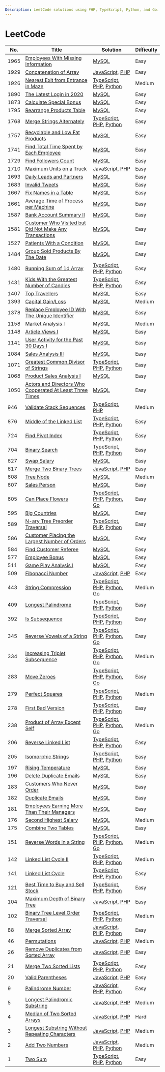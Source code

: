 ```yaml
---
Description: LeetCode solutions using PHP, TypeScript, Python, and Go.
---
```


# LeetCode

<table data-full-width="true"><thead><tr><th>No.</th><th>Title</th><th>Solution</th><th>Difficulty</th></tr></thead><tbody><tr><td>1965</td><td><a href="problems/1965.-employees-with-missing-information.md">Employees With Missing Information</a></td><td><a href="problems/1965.-employees-with-missing-information.md#mysql">MySQL</a></td><td>Easy</td></tr><tr><td>1929</td><td><a href="problems/1929.-concatenation-of-array.md">Concatenation of Array</a></td><td><a href="problems/1929.-concatenation-of-array.md#javascript">JavaScript</a>, <a href="problems/1929.-concatenation-of-array.md#php">PHP</a></td><td>Easy</td></tr><tr><td>1926</td><td><a href="problems/1926.-nearest-exit-from-entrance-in-maze.md">Nearest Exit from Entrance in Maze</a></td><td><a href="problems/1926.-nearest-exit-from-entrance-in-maze.md#typescript">TypeScript</a>, <a href="problems/1926.-nearest-exit-from-entrance-in-maze.md#php">PHP</a>, <a href="problems/1926.-nearest-exit-from-entrance-in-maze.md#python">Python</a></td><td>Medium</td></tr><tr><td>1890</td><td><a href="problems/1890.-the-latest-login-in-2020.md">The Latest Login in 2020</a></td><td><a href="problems/1890.-the-latest-login-in-2020.md#mysql">MySQL</a></td><td>Easy</td></tr><tr><td>1873</td><td><a href="problems/1873.-calculate-special-bonus.md">Calculate Special Bonus</a></td><td><a href="problems/1873.-calculate-special-bonus.md#mysql">MySQL</a></td><td>Easy</td></tr><tr><td>1795</td><td><a href="problems/1795.-rearrange-products-table.md">Rearrange Products Table</a></td><td><a href="problems/1795.-rearrange-products-table.md#mysql">MySQL</a></td><td>Easy</td></tr><tr><td>1768</td><td><a href="problems/1768.-merge-strings-alternately.md">Merge Strings Alternately</a></td><td><a href="problems/1768.-merge-strings-alternately.md#typescript">TypeScript</a>, <a href="problems/1926.-nearest-exit-from-entrance-in-maze.md#php">PHP</a>, <a href="problems/1768.-merge-strings-alternately.md#python">Python</a></td><td>Easy</td></tr><tr><td>1757</td><td><a href="problems/1757.-recyclable-and-low-fat-products.md">Recyclable and Low Fat Products</a></td><td><a href="problems/1757.-recyclable-and-low-fat-products.md#mysql">MySQL</a></td><td>Easy</td></tr><tr><td>1741</td><td><a href="problems/1741.-find-total-time-spent-by-each-employee.md">Find Total Time Spent by Each Employee</a></td><td><a href="problems/1741.-find-total-time-spent-by-each-employee.md#mysql">MySQL</a></td><td>Easy</td></tr><tr><td>1729</td><td><a href="problems/1729.-find-followers-count.md">Find Followers Count</a></td><td><a href="problems/1729.-find-followers-count.md#mysql">MySQL</a></td><td>Easy</td></tr><tr><td>1710</td><td><a href="problems/1710.-maximum-units-on-a-truck.md">Maximum Units on a Truck</a></td><td><a href="problems/1710.-maximum-units-on-a-truck.md#javascript">JavaScript</a>, <a href="problems/1710.-maximum-units-on-a-truck.md#php">PHP</a></td><td>Easy</td></tr><tr><td>1693</td><td><a href="problems/1693.-daily-leads-and-partners.md">Daily Leads and Partners</a></td><td><a href="problems/1693.-daily-leads-and-partners.md#mysql">MySQL</a></td><td>Easy</td></tr><tr><td>1683</td><td><a href="problems/1683.-invalid-tweets.md">Invalid Tweets</a></td><td><a href="problems/1683.-invalid-tweets.md#mysql">MySQL</a></td><td>Easy</td></tr><tr><td>1667</td><td><a href="problems/1667.-fix-names-in-a-table.md">Fix Names in a Table</a></td><td><a href="problems/1667.-fix-names-in-a-table.md#mysql">MySQL</a></td><td>Easy</td></tr><tr><td>1661</td><td><a href="problems/1661.-average-time-of-process-per-machine.md">Average Time of Process per Machine</a></td><td><a href="problems/1661.-average-time-of-process-per-machine.md#mysql">MySQL</a></td><td>Easy</td></tr><tr><td>1587</td><td><a href="problems/1587.-bank-account-summary-ii.md">Bank Account Summary II</a></td><td><a href="problems/1587.-bank-account-summary-ii.md#mysql">MySQL</a></td><td>Easy</td></tr><tr><td>1581</td><td><a href="problems/1581.-customer-who-visited-but-did-not-make-any-transactions.md">Customer Who Visited but Did Not Make Any Transactions</a></td><td><a href="problems/1581.-customer-who-visited-but-did-not-make-any-transactions.md#mysql">MySQL</a></td><td>Easy</td></tr><tr><td>1527</td><td><a href="problems/1527.-patients-with-a-condition.md">Patients With a Condition</a></td><td><a href="problems/1527.-patients-with-a-condition.md#mysql">MySQL</a></td><td>Easy</td></tr><tr><td>1484</td><td><a href="problems/1484.-group-sold-products-by-the-date.md">Group Sold Products By The Date</a></td><td><a href="problems/1484.-group-sold-products-by-the-date.md#mysql">MySQL</a></td><td>Easy</td></tr><tr><td>1480</td><td><a href="problems/1480.-running-sum-of-1d-array.md">Running Sum of 1d Array</a></td><td><a href="problems/1480.-running-sum-of-1d-array.md#typescript">TypeScript</a>, <a href="problems/1480.-running-sum-of-1d-array.md#php">PHP</a>, <a href="problems/1480.-running-sum-of-1d-array.md#python">Python</a></td><td>Easy</td></tr><tr><td>1431</td><td><a href="problems/1431.-kids-with-the-greatest-number-of-candies.md">Kids With the Greatest Number of Candies</a></td><td><a href="problems/1431.-kids-with-the-greatest-number-of-candies.md#typescript">TypeScript</a>, <a href="problems/1431.-kids-with-the-greatest-number-of-candies.md#php">PHP</a>, <a href="problems/1431.-kids-with-the-greatest-number-of-candies.md#python">Python</a></td><td>Easy</td></tr><tr><td>1407</td><td><a href="problems/1407.-top-travellers.md">Top Travellers</a></td><td><a href="problems/1407.-top-travellers.md#mysql">MySQL</a></td><td>Easy</td></tr><tr><td>1393</td><td><a href="problems/1393.-capital-gain-loss.md">Capital Gain/Loss</a></td><td><a href="problems/1393.-capital-gain-loss.md#mysql">MySQL</a></td><td>Medium</td></tr><tr><td>1378</td><td><a href="problems/1378.-replace-employee-id-with-the-unique-identifier.md">Replace Employee ID With The Unique Identifier</a></td><td><a href="problems/1378.-replace-employee-id-with-the-unique-identifier.md#mysql">MySQL</a></td><td>Easy</td></tr><tr><td>1158</td><td><a href="problems/1158.-market-analysis-i.md">Market Analysis I</a></td><td><a href="problems/1158.-market-analysis-i.md#mysql">MySQL</a></td><td>Medium</td></tr><tr><td>1148</td><td><a href="problems/1148.-article-views-i.md">Article Views I</a></td><td><a href="problems/1148.-article-views-i.md#mysql">MySQL</a></td><td>Easy</td></tr><tr><td>1141</td><td><a href="problems/1141.-user-activity-for-the-past-30-days-i.md">User Activity for the Past 30 Days I</a></td><td><a href="problems/1141.-user-activity-for-the-past-30-days-i.md#mysql">MySQL</a></td><td>Easy</td></tr><tr><td>1084</td><td><a href="problems/1084.-sales-analysis-iii.md">Sales Analysis III</a></td><td><a href="problems/1084.-sales-analysis-iii.md#mysql">MySQL</a></td><td>Easy</td></tr><tr><td>1071</td><td><a href="problems/1071.-greatest-common-divisor-of-strings.md">Greatest Common Divisor of Strings</a></td><td><a href="problems/1071.-greatest-common-divisor-of-strings.md#typescript">TypeScript</a>, <a href="problems/1071.-greatest-common-divisor-of-strings.md#php">PHP</a>, <a href="problems/1071.-greatest-common-divisor-of-strings.md#python">Python</a></td><td>Easy</td></tr><tr><td>1068</td><td><a href="problems/1068.-product-sales-analysis-i.md">Product Sales Analysis I</a></td><td><a href="problems/1068.-product-sales-analysis-i.md#mysql">MySQL</a></td><td>Easy</td></tr><tr><td>1050</td><td><a href="problems/1050.-actors-and-directors-who-cooperated-at-least-three-times.md">Actors and Directors Who Cooperated At Least Three Times</a></td><td><a href="problems/1050.-actors-and-directors-who-cooperated-at-least-three-times.md#mysql">MySQL</a></td><td>Easy</td></tr><tr><td>946</td><td><a href="problems/946.-validate-stack-sequences.md">Validate Stack Sequences</a></td><td><a href="problems/946.-validate-stack-sequences.md#typescript">TypeScript</a>, <a href="problems/946.-validate-stack-sequences.md#php">PHP</a></td><td>Medium</td></tr><tr><td>876</td><td><a href="problems/876.-middle-of-the-linked-list.md">Middle of the Linked List</a></td><td><a href="problems/876.-middle-of-the-linked-list.md#typescript">TypeScript</a>, <a href="problems/876.-middle-of-the-linked-list.md#php">PHP</a>, <a href="problems/876.-middle-of-the-linked-list.md#python">Python</a></td><td>Easy</td></tr><tr><td>724</td><td><a href="problems/724.-find-pivot-index.md">Find Pivot Index</a></td><td><a href="problems/724.-find-pivot-index.md#typescript">TypeScript</a>, <a href="problems/724.-find-pivot-index.md#php">PHP</a>, <a href="problems/724.-find-pivot-index.md#python">Python</a></td><td>Easy</td></tr><tr><td>704</td><td><a href="problems/704.-binary-search.md">Binary Search</a></td><td><a href="problems/704.-binary-search.md#typescript">TypeScript</a>, <a href="problems/704.-binary-search.md#php">PHP</a>, <a href="problems/704.-binary-search.md#python">Python</a></td><td>Easy</td></tr><tr><td>627</td><td><a href="problems/627.-swap-salary.md">Swap Salary</a></td><td><a href="problems/627.-swap-salary.md#mysql">MySQL</a></td><td>Easy</td></tr><tr><td>617</td><td><a href="problems/617.-merge-two-binary-trees.md">Merge Two Binary Trees</a></td><td><a href="problems/617.-merge-two-binary-trees.md#javascript">JavaScript</a>, <a href="problems/617.-merge-two-binary-trees.md#php">PHP</a></td><td>Easy</td></tr><tr><td>608</td><td><a href="problems/608.-tree-node.md">Tree Node</a></td><td><a href="problems/608.-tree-node.md#mysql">MySQL</a></td><td>Medium</td></tr><tr><td>607</td><td><a href="problems/607.-sales-person.md">Sales Person</a></td><td><a href="problems/607.-sales-person.md#mysql">MySQL</a></td><td>Easy</td></tr><tr><td>605</td><td><a href="problems/605.-can-place-flowers.md">Can Place Flowers</a></td><td><a href="problems/605.-can-place-flowers.md#typescript">TypeScript</a>, <a href="problems/605.-can-place-flowers.md#php">PHP</a>, <a href="problems/605.-can-place-flowers.md#python">Python</a>, <a href="problems/605.-can-place-flowers.md#go">Go</a></td><td>Easy</td></tr><tr><td>595</td><td><a href="problems/595.-big-countries.md">Big Countries</a></td><td><a href="problems/595.-big-countries.md#mysql">MySQL</a></td><td>Easy</td></tr><tr><td>589</td><td><a href="problems/589.-n-ary-tree-preorder-traversal.md">N-ary Tree Preorder Traversal</a></td><td><a href="problems/589.-n-ary-tree-preorder-traversal.md#typescript">TypeScript</a>, <a href="problems/589.-n-ary-tree-preorder-traversal.md#php">PHP</a>, <a href="problems/589.-n-ary-tree-preorder-traversal.md#python">Python</a></td><td>Easy</td></tr><tr><td>586</td><td><a href="problems/586.-customer-placing-the-largest-number-of-orders.md">Customer Placing the Largest Number of Orders</a></td><td><a href="problems/586.-customer-placing-the-largest-number-of-orders.md#mysql">MySQL</a></td><td>Easy</td></tr><tr><td>584</td><td><a href="problems/584.-find-customer-referee.md">Find Customer Referee</a></td><td><a href="problems/584.-find-customer-referee.md#mysql">MySQL</a></td><td>Easy</td></tr><tr><td>577</td><td><a href="problems/577.-employee-bonus.md">Employee Bonus</a></td><td><a href="problems/577.-employee-bonus.md#mysql">MySQL</a></td><td>Easy</td></tr><tr><td>511</td><td><a href="problems/511.-game-play-analysis-i.md">Game Play Analysis I</a></td><td><a href="problems/511.-game-play-analysis-i.md#mysql">MySQL</a></td><td>Easy</td></tr><tr><td>509</td><td><a href="problems/509.-fibonacci-number.md">Fibonacci Number</a></td><td><a href="problems/509.-fibonacci-number.md#javascript">JavaScript</a>, <a href="problems/509.-fibonacci-number.md#php">PHP</a></td><td>Easy</td></tr><tr><td>443</td><td><a href="problems/443.-string-compression.md">String Compression</a></td><td><a href="problems/443.-string-compression.md#typescript">TypeScript</a>, <a href="problems/443.-string-compression.md#php">PHP</a>, <a href="problems/443.-string-compression.md#python">Python</a>, <a href="problems/443.-string-compression.md#go">Go</a></td><td>Medium</td></tr><tr><td>409</td><td><a href="problems/409.-longest-palindrome.md">Longest Palindrome</a></td><td><a href="problems/409.-longest-palindrome.md#typescript">TypeScript</a>, <a href="problems/409.-longest-palindrome.md#php">PHP</a>, <a href="problems/409.-longest-palindrome.md#python">Python</a></td><td>Easy</td></tr><tr><td>392</td><td><a href="problems/392.-is-subsequence.md">Is Subsequence</a></td><td><a href="problems/392.-is-subsequence.md#typescript">TypeScript</a>, <a href="problems/392.-is-subsequence.md#php">PHP</a>, <a href="problems/392.-is-subsequence.md#python">Python</a></td><td>Easy</td></tr><tr><td>345</td><td><a href="problems/345.-reverse-vowels-of-a-string.md">Reverse Vowels of a String</a></td><td><a href="problems/345.-reverse-vowels-of-a-string.md#typescript">TypeScript</a>, <a href="problems/345.-reverse-vowels-of-a-string.md#php">PHP</a>, <a href="problems/345.-reverse-vowels-of-a-string.md#python">Python</a>, <a href="problems/345.-reverse-vowels-of-a-string.md#go">Go</a></td><td>Easy</td></tr><tr><td>334</td><td><a href="problems/334.-increasing-triplet-subsequence.md">Increasing Triplet Subsequence</a></td><td><a href="problems/334.-increasing-triplet-subsequence.md#typescript">TypeScript</a>, <a href="problems/334.-increasing-triplet-subsequence.md#php">PHP</a>, <a href="problems/334.-increasing-triplet-subsequence.md#python">Python</a>, <a href="problems/334.-increasing-triplet-subsequence.md#go">Go</a></td><td>Medium</td></tr><tr><td>283</td><td><a href="problems/283.-move-zeroes.md">Move Zeroes</a></td><td><a href="problems/283.-move-zeroes.md#typescript">TypeScript</a>, <a href="problems/283.-move-zeroes.md#php">PHP</a>, <a href="problems/283.-move-zeroes.md#python">Python</a>, <a href="problems/283.-move-zeroes.md#go">Go</a></td><td>Easy</td></tr><tr><td>279</td><td><a href="problems/279.-perfect-squares.md">Perfect Squares</a></td><td><a href="problems/279.-perfect-squares.md#typescript">TypeScript</a>, <a href="problems/279.-perfect-squares.md#php">PHP</a>, <a href="problems/279.-perfect-squares.md#python">Python</a></td><td>Medium</td></tr><tr><td>278</td><td><a href="problems/278.-first-bad-version.md">First Bad Version</a></td><td><a href="problems/278.-first-bad-version.md#typescript">TypeScript</a>, <a href="problems/278.-first-bad-version.md#php">PHP</a>, <a href="problems/278.-first-bad-version.md#python">Python</a></td><td>Easy</td></tr><tr><td>238</td><td><a href="problems/238.-product-of-array-except-self.md">Product of Array Except Self</a></td><td><a href="problems/238.-product-of-array-except-self.md#typescript">TypeScript</a>, <a href="problems/238.-product-of-array-except-self.md#php">PHP</a>, <a href="problems/238.-product-of-array-except-self.md#python">Python</a>, <a href="problems/238.-product-of-array-except-self.md#go">Go</a></td><td>Medium</td></tr><tr><td>206</td><td><a href="problems/206.-reverse-linked-list.md">Reverse Linked List</a></td><td><a href="problems/206.-reverse-linked-list.md#typescript">TypeScript</a>, <a href="problems/206.-reverse-linked-list.md#php">PHP</a>, <a href="problems/206.-reverse-linked-list.md#python">Python</a></td><td>Easy</td></tr><tr><td>205</td><td><a href="problems/205.-isomorphic-strings.md">Isomorphic Strings</a></td><td><a href="problems/205.-isomorphic-strings.md#typescript">TypeScript</a>, <a href="problems/205.-isomorphic-strings.md#php">PHP</a>, <a href="problems/205.-isomorphic-strings.md#python">Python</a></td><td>Easy</td></tr><tr><td>197</td><td><a href="problems/197.-rising-temperature.md">Rising Temperature</a></td><td><a href="problems/197.-rising-temperature.md#mysql">MySQL</a></td><td>Easy</td></tr><tr><td>196</td><td><a href="problems/196.-delete-duplicate-emails.md">Delete Duplicate Emails</a></td><td><a href="problems/196.-delete-duplicate-emails.md#mysql">MySQL</a></td><td>Easy</td></tr><tr><td>183</td><td><a href="problems/183.-customers-who-never-order.md">Customers Who Never Order</a></td><td><a href="problems/183.-customers-who-never-order.md#mysql">MySQL</a></td><td>Easy</td></tr><tr><td>182</td><td><a href="problems/182.-duplicate-emails.md">Duplicate Emails</a></td><td><a href="problems/182.-duplicate-emails.md#mysql">MySQL</a></td><td>Easy</td></tr><tr><td>181</td><td><a href="problems/181.-employees-earning-more-than-their-managers.md">Employees Earning More Than Their Managers</a></td><td><a href="problems/181.-employees-earning-more-than-their-managers.md#mysql">MySQL</a></td><td>Easy</td></tr><tr><td>176</td><td><a href="problems/176.-second-highest-salary.md">Second Highest Salary</a></td><td><a href="problems/176.-second-highest-salary.md#mysql">MySQL</a></td><td>Medium</td></tr><tr><td>175</td><td><a href="problems/175.-combine-two-tables.md">Combine Two Tables</a></td><td><a href="problems/175.-combine-two-tables.md#mysql">MySQL</a></td><td>Easy</td></tr><tr><td>151</td><td><a href="problems/151.-reverse-words-in-a-string.md">Reverse Words in a String</a></td><td><a href="problems/151.-reverse-words-in-a-string.md#typescript">TypeScript</a>, <a href="problems/151.-reverse-words-in-a-string.md#php">PHP</a>, <a href="problems/151.-reverse-words-in-a-string.md#python">Python</a>, <a href="problems/151.-reverse-words-in-a-string.md#go">Go</a></td><td>Medium</td></tr><tr><td>142</td><td><a href="problems/142.-linked-list-cycle-ii.md">Linked List Cycle II</a></td><td><a href="problems/142.-linked-list-cycle-ii.md#typescript">TypeScript</a>, <a href="problems/142.-linked-list-cycle-ii.md#php">PHP</a>, <a href="problems/142.-linked-list-cycle-ii.md#python">Python</a></td><td>Medium</td></tr><tr><td>141</td><td><a href="problems/141.-linked-list-cycle.md">Linked List Cycle</a></td><td><a href="problems/141.-linked-list-cycle.md#typescript">TypeScript</a>, <a href="problems/141.-linked-list-cycle.md#php">PHP</a>, <a href="problems/141.-linked-list-cycle.md#python">Python</a></td><td>Easy</td></tr><tr><td>121</td><td><a href="problems/121.-best-time-to-buy-and-sell-stock.md">Best Time to Buy and Sell Stock</a></td><td><a href="problems/121.-best-time-to-buy-and-sell-stock.md#typescript">TypeScript</a>, <a href="problems/121.-best-time-to-buy-and-sell-stock.md#php">PHP</a>, <a href="problems/121.-best-time-to-buy-and-sell-stock.md#python">Python</a></td><td>Easy</td></tr><tr><td>104</td><td><a href="problems/104.-maximum-depth-of-binary-tree.md">Maximum Depth of Binary Tree</a></td><td><a href="problems/104.-maximum-depth-of-binary-tree.md#javascript">JavaScript</a>, <a href="problems/104.-maximum-depth-of-binary-tree.md#php">PHP</a></td><td>Easy</td></tr><tr><td>102</td><td><a href="problems/102.-binary-tree-level-order-traversal.md">Binary Tree Level Order Traversal</a></td><td><a href="problems/102.-binary-tree-level-order-traversal.md#typescript">TypeScript</a>, <a href="problems/102.-binary-tree-level-order-traversal.md#php">PHP</a>, <a href="problems/102.-binary-tree-level-order-traversal.md#python">Python</a></td><td>Medium</td></tr><tr><td>88</td><td><a href="problems/88.-merge-sorted-array.md">Merge Sorted Array</a></td><td><a href="problems/88.-merge-sorted-array.md#javascript">JavaScript</a>, <a href="problems/88.-merge-sorted-array.md#php">PHP</a>, <a href="problems/88.-merge-sorted-array.md#python">Python</a></td><td>Easy</td></tr><tr><td>46</td><td><a href="problems/46.-permutations.md">Permutations</a></td><td><a href="problems/46.-permutations.md#javascript">JavaScript</a>, <a href="problems/46.-permutations.md#php">PHP</a></td><td>Medium</td></tr><tr><td>26</td><td><a href="problems/26.-remove-duplicates-from-sorted-array.md">Remove Duplicates from Sorted Array</a></td><td><a href="problems/26.-remove-duplicates-from-sorted-array.md#javascript">JavaScript</a>, <a href="problems/26.-remove-duplicates-from-sorted-array.md#php">PHP</a></td><td>Easy</td></tr><tr><td>21</td><td><a href="problems/21.-merge-two-sorted-lists.md">Merge Two Sorted Lists</a></td><td><a href="problems/21.-merge-two-sorted-lists.md#typescript">TypeScript</a>, <a href="problems/21.-merge-two-sorted-lists.md#php">PHP</a>, <a href="problems/21.-merge-two-sorted-lists.md#python">Python</a></td><td>Easy</td></tr><tr><td>20</td><td><a href="problems/20.-valid-parentheses.md">Valid Parentheses</a></td><td><a href="problems/20.-valid-parentheses.md#javascript">JavaScript</a>, <a href="problems/20.-valid-parentheses.md#php">PHP</a></td><td>Easy</td></tr><tr><td>9</td><td><a href="problems/9.-palindrome-number.md">Palindrome Number</a></td><td><a href="problems/9.-palindrome-number.md#javascript">JavaScript</a>, <a href="problems/9.-palindrome-number.md#php">PHP</a>, <a href="problems/9.-palindrome-number.md#python">Python</a></td><td>Easy</td></tr><tr><td>5</td><td><a href="problems/5.-longest-palindromic-substring.md">Longest Palindromic Substring</a></td><td><a href="problems/5.-longest-palindromic-substring.md#javascript">JavaScript</a>, <a href="problems/5.-longest-palindromic-substring.md#php">PHP</a></td><td>Medium</td></tr><tr><td>4</td><td><a href="problems/4.-median-of-two-sorted-arrays.md">Median of Two Sorted Arrays</a></td><td><a href="problems/4.-median-of-two-sorted-arrays.md#javascript">JavaScript</a>, <a href="problems/4.-median-of-two-sorted-arrays.md#php">PHP</a></td><td>Hard</td></tr><tr><td>3</td><td><a href="problems/3.-longest-substring-without-repeating-characters.md">Longest Substring Without Repeating Characters</a></td><td><a href="problems/3.-longest-substring-without-repeating-characters.md#javascript">JavaScript</a>, <a href="problems/3.-longest-substring-without-repeating-characters.md#php">PHP</a></td><td>Medium</td></tr><tr><td>2</td><td><a href="problems/2.-add-two-numbers.md">Add Two Numbers</a></td><td><a href="problems/2.-add-two-numbers.md#javascript">JavaScript</a>, <a href="problems/2.-add-two-numbers.md#php">PHP</a>, <a href="problems/2.-add-two-numbers.md#python">Python</a></td><td>Medium</td></tr><tr><td>1</td><td><a href="problems/1.-two-sum.md">Two Sum</a></td><td><a href="problems/1.-two-sum.md#typescript">TypeScript</a>, <a href="problems/1.-two-sum.md#php">PHP</a>, <a href="problems/1.-two-sum.md#python">Python</a></td><td>Easy</td></tr></tbody></table>
